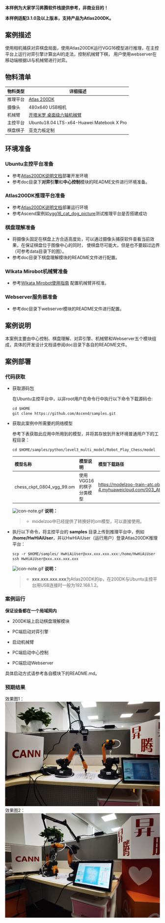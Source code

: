 **本样例为大家学习昇腾软件栈提供参考，非商业目的！**

**本样例适配3.1.0及以上版本，支持产品为Atlas200DK。**

## 案例描述
使用相机捕获对弈棋盘局面，使用Atlas200DK运行VGG16模型进行推理，在主控平台上运行对弈引擎计算出AI的走法，控制机械臂下棋，
用户使用webserver在移动端根据UI与机械臂进行对弈。

## 物料清单
|**物料类型**|**详细描述**|
|---|---|
|推理平台|[Atlas 200DK](https://support.huaweicloud.com/Atlas200DK202/)|
|摄像头|480x640 USB相机|
|机械臂|[开塔米罗 桌面级六轴机械臂](http://cn.wlkata.com/cn_mirobot_robot_wlkata.php)|
|主控平台|Ubuntu18.04 LTS-x64-Huawei Matebook X Pro|
|棋盘棋子|亚克力板定制|

## 环境准备
### Ubuntu主控平台准备
- 参考[Atlas200DK说明文档]( https://support.huaweicloud.com/Atlas200DK202/ )部署开发环境
- 参考doc目录下**对弈引擎**和**中心控制**模块的README文件进行环境准备。
### Atlas200DK推理平台准备
- 参考[Atlas200DK说明文档]( https://support.huaweicloud.com/Atlas200DK202/ )部署运行环境
- 参考Ascend案例如[vgg16_cat_dog_picture]( https://github.com/Ascend/samples/tree/master/python/level2_simple_inference/1_classification/vgg16_cat_dog_picture )测试推理平台是否搭建成功
### 棋盘理解准备
- 将摄像头固定在棋盘上方合适高度处，可以通过摄像头捕获软件查看当前效果，在保证棋盘位于图像中心的同时，
使棋盘尽可能大，但是也不要超过边界（可参考data目录下的图）。
- 参考doc目录下棋盘理解模块的README文件进行配置。
### Wlkata Mirobot机械臂准备
- 参考[Wlkata Mirobot使用指南](https://lin-nice.github.io/mirobot_gitbook/) 配置机械臂并校准。
### Webserver服务器准备
- 参考doc目录下webserver模块的README文件进行配置。

## 案例说明
本案例主要由中心控制、棋盘理解、对弈引擎、机械臂和Webserver五个模块组成，具体的开发设计文档请参阅doc目录下各自的README文件。

## 案例部署
### 代码获取
- 获取源码包

   在Ubuntu主控平台中，以非root用户在命令行中执行以下命令下载源码仓:
    ```shell
    cd $HOME
    git clone https://github.com/Ascend/samples.git
    ```

- 获取此案例中所需要的网络模型
 
    参考下表获取此应用中所用到的模型，并将其存放到开发环境普通用户下的工程目录：
    ```shell
    cd $HOME/samples/python/level3_multi_model/Robot_Play_Chess/model
    ```
    
    |  **模型名称**  |  **模型说明**  |  **模型下载路径**  |
    |---|---|---|
    | chess_ckpt_0804_vgg_99.om |  使用VGG16的棋子分类模型 |  https://modelzoo-train-atc.obs.cn-north-4.myhuaweicloud.com/003_Atc_Models/AE/ATC%20Model/robot_play_chess/chess_ckpt_0804_vgg_99.om |

    ![](https://images.gitee.com/uploads/images/2020/1106/160652_6146f6a4_5395865.gif "icon-note.gif") **说明：**  
    > - modelzoo中已经提供了转换好的om模型，可以直接使用。
   
- 执行以下命令，将主控平台的 **samples** 目录上传到推理平台中，例如 **/home/HwHiAiUser**，并以HwHiAiUser（运行用户）登录Atlas200DK推理平台：
    
    ```shell
    scp -r $HOME/samples/ HwHiAiUser@xxx.xxx.xxx.xxx:/home/HwHiAiUser
    ssh HwHiAiUser@xxx.xxx.xxx.xxx 
    ```
   
    ![](https://images.gitee.com/uploads/images/2020/1106/160652_6146f6a4_5395865.gif "icon-note.gif") **说明：**    
    > - **xxx.xxx.xxx.xxx**为Atlas200DK的ip，在200DK与Ubuntu主控平台用USB连接时一般为192.168.1.2。

### 案例运行

**保证设备都在一个局域网内**

- 200DK端上启动棋盘理解模块
 
- PC端启动对弈引擎
  
- 启动机械臂

- PC端启动中心控制

- PC端启动Webserver

具体启动方式请参考各自模块下的README.md。


### 预期结果
效果图1：
![效果图1](./doc/IMG_20210916_111735.jpg)
效果图2：
![效果图2](./doc/IMG_20210916_111621.jpg)

